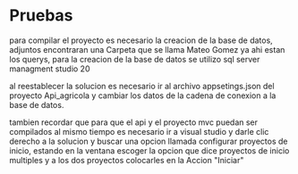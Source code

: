# Pruebas

para compilar el proyecto es necesario la creacion de la base de datos, adjuntos encontraran una Carpeta que se llama Mateo Gomez ya ahi estan los querys, para la creacion de la base de datos se utilizo sql server managment studio 20

al reestablecer la solucion es necesario ir al archivo appsetings.json del proyecto Api_agricola y cambiar los datos de la cadena de conexion a la base de datos. 

tambien recordar que para que el api y el proyecto mvc puedan ser compilados al mismo tiempo es necesario ir a visual studio y darle clic derecho a la solucion y buscar una opcion llamada 
configurar proyectos de inicio, estando en la ventana escoger la opcion que dice proyectos de inicio multiples y a los dos proyectos colocarles en la Accion "Iniciar"
